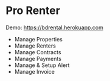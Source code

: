 # Pro Renter

Demo: https://bdrental.herokuapp.com

* Manage Properties
* Manage Renters
* Manage Contracts
* Manage Payments
* Manage & Setup Alert
* Manage Invoice